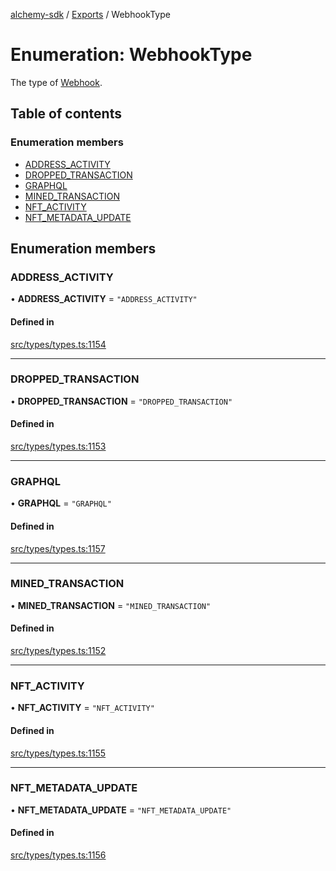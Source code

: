 [alchemy-sdk](../README.md) / [Exports](../modules.md) / WebhookType

# Enumeration: WebhookType

The type of [Webhook](../interfaces/Webhook.md).

## Table of contents

### Enumeration members

- [ADDRESS\_ACTIVITY](WebhookType.md#address_activity)
- [DROPPED\_TRANSACTION](WebhookType.md#dropped_transaction)
- [GRAPHQL](WebhookType.md#graphql)
- [MINED\_TRANSACTION](WebhookType.md#mined_transaction)
- [NFT\_ACTIVITY](WebhookType.md#nft_activity)
- [NFT\_METADATA\_UPDATE](WebhookType.md#nft_metadata_update)

## Enumeration members

### ADDRESS\_ACTIVITY

• **ADDRESS\_ACTIVITY** = `"ADDRESS_ACTIVITY"`

#### Defined in

[src/types/types.ts:1154](https://github.com/alchemyplatform/alchemy-sdk-js/blob/fb68bb4a/src/types/types.ts#L1154)

___

### DROPPED\_TRANSACTION

• **DROPPED\_TRANSACTION** = `"DROPPED_TRANSACTION"`

#### Defined in

[src/types/types.ts:1153](https://github.com/alchemyplatform/alchemy-sdk-js/blob/fb68bb4a/src/types/types.ts#L1153)

___

### GRAPHQL

• **GRAPHQL** = `"GRAPHQL"`

#### Defined in

[src/types/types.ts:1157](https://github.com/alchemyplatform/alchemy-sdk-js/blob/fb68bb4a/src/types/types.ts#L1157)

___

### MINED\_TRANSACTION

• **MINED\_TRANSACTION** = `"MINED_TRANSACTION"`

#### Defined in

[src/types/types.ts:1152](https://github.com/alchemyplatform/alchemy-sdk-js/blob/fb68bb4a/src/types/types.ts#L1152)

___

### NFT\_ACTIVITY

• **NFT\_ACTIVITY** = `"NFT_ACTIVITY"`

#### Defined in

[src/types/types.ts:1155](https://github.com/alchemyplatform/alchemy-sdk-js/blob/fb68bb4a/src/types/types.ts#L1155)

___

### NFT\_METADATA\_UPDATE

• **NFT\_METADATA\_UPDATE** = `"NFT_METADATA_UPDATE"`

#### Defined in

[src/types/types.ts:1156](https://github.com/alchemyplatform/alchemy-sdk-js/blob/fb68bb4a/src/types/types.ts#L1156)
